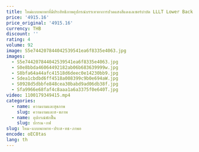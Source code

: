 ```yaml
---
title: ใหม่แบบพกพาที่มีประสิทธิภาพอุปกรณ์บรรเทาอาการปวดแสงสีแดงเลเซอร์บําบัด LLLT Lower Back Pain โรคข้ออักเสบร่วม 808nm 650nm
price: '4915.16'
price_original: '4915.16'
currency: THB
discount: ''
rating: 4
volume: 92
image: S5e744207844042539541ea6f8335e4063.jpg
images:
  - S5e744207844042539541ea6f8335e4063.jpg
  - S0e8bbda46064492182ab06b683639999w.jpg
  - S8bfa64a44afc41518d6deec0e14230bb9.jpg
  - Sdea1cbdbd6ff4518a008399c9b0e694aW.jpg
  - S0928d5dbbfe848cea30babd9ad06db38f.jpg
  - Sfa9966e68faf4c8aaa1a6a3375f0e640T.jpg
video: 1100179349415.mp4
categories:
  - name: ความงามและสุขภาพ
    slug: ความงามและส-ขภาพ
  - name: อุปกรณ์พักฟื้น
    slug: ปกรณ-กฟ
slug: ใหม-แบบพกพาท-ประส-ทธ-ภาพอ
encode: oEC8tas
lang: th
---
```

  